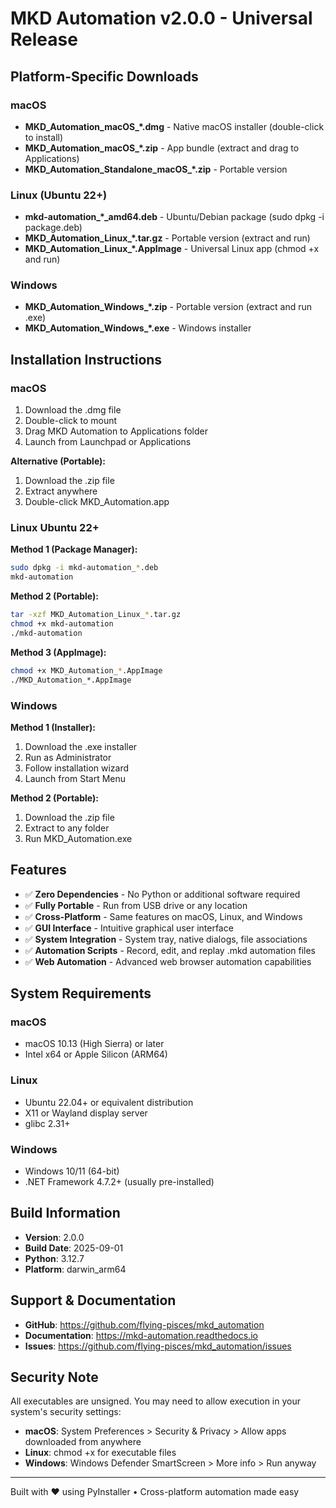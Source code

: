 # MKD Automation v2.0.0 - Universal Release

## Platform-Specific Downloads

### macOS
- **MKD_Automation_macOS_*.dmg** - Native macOS installer (double-click to install)
- **MKD_Automation_macOS_*.zip** - App bundle (extract and drag to Applications)
- **MKD_Automation_Standalone_macOS_*.zip** - Portable version

### Linux (Ubuntu 22+)
- **mkd-automation_*_amd64.deb** - Ubuntu/Debian package (sudo dpkg -i package.deb)
- **MKD_Automation_Linux_*.tar.gz** - Portable version (extract and run)
- **MKD_Automation_Linux_*.AppImage** - Universal Linux app (chmod +x and run)

### Windows
- **MKD_Automation_Windows_*.zip** - Portable version (extract and run .exe)
- **MKD_Automation_Windows_*.exe** - Windows installer

## Installation Instructions

### macOS
1. Download the .dmg file
2. Double-click to mount
3. Drag MKD Automation to Applications folder
4. Launch from Launchpad or Applications

**Alternative (Portable):**
1. Download the .zip file
2. Extract anywhere
3. Double-click MKD_Automation.app

### Linux Ubuntu 22+
**Method 1 (Package Manager):**
```bash
sudo dpkg -i mkd-automation_*.deb
mkd-automation
```

**Method 2 (Portable):**
```bash
tar -xzf MKD_Automation_Linux_*.tar.gz
chmod +x mkd-automation
./mkd-automation
```

**Method 3 (AppImage):**
```bash
chmod +x MKD_Automation_*.AppImage
./MKD_Automation_*.AppImage
```

### Windows
**Method 1 (Installer):**
1. Download the .exe installer
2. Run as Administrator
3. Follow installation wizard
4. Launch from Start Menu

**Method 2 (Portable):**
1. Download the .zip file
2. Extract to any folder
3. Run MKD_Automation.exe

## Features
- ✅ **Zero Dependencies** - No Python or additional software required
- ✅ **Fully Portable** - Run from USB drive or any location
- ✅ **Cross-Platform** - Same features on macOS, Linux, and Windows
- ✅ **GUI Interface** - Intuitive graphical user interface
- ✅ **System Integration** - System tray, native dialogs, file associations
- ✅ **Automation Scripts** - Record, edit, and replay .mkd automation files
- ✅ **Web Automation** - Advanced web browser automation capabilities

## System Requirements

### macOS
- macOS 10.13 (High Sierra) or later
- Intel x64 or Apple Silicon (ARM64)

### Linux
- Ubuntu 22.04+ or equivalent distribution
- X11 or Wayland display server
- glibc 2.31+

### Windows
- Windows 10/11 (64-bit)
- .NET Framework 4.7.2+ (usually pre-installed)

## Build Information
- **Version**: 2.0.0
- **Build Date**: 2025-09-01
- **Python**: 3.12.7
- **Platform**: darwin_arm64

## Support & Documentation
- **GitHub**: https://github.com/flying-pisces/mkd_automation
- **Documentation**: https://mkd-automation.readthedocs.io
- **Issues**: https://github.com/flying-pisces/mkd_automation/issues

## Security Note
All executables are unsigned. You may need to allow execution in your system's security settings:
- **macOS**: System Preferences > Security & Privacy > Allow apps downloaded from anywhere
- **Linux**: chmod +x for executable files
- **Windows**: Windows Defender SmartScreen > More info > Run anyway

---
Built with ❤️ using PyInstaller • Cross-platform automation made easy
